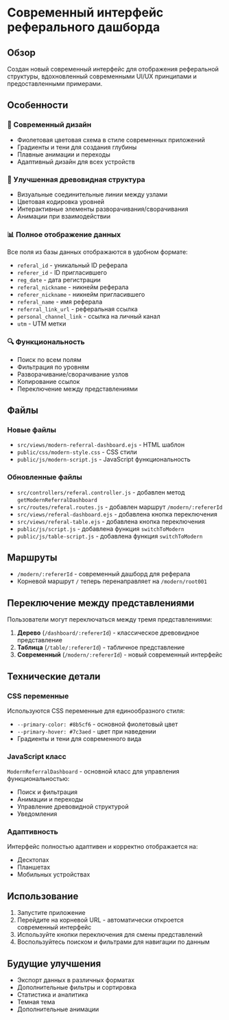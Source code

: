 # Современный интерфейс реферального дашборда

## Обзор

Создан новый современный интерфейс для отображения реферальной структуры, вдохновленный современными UI/UX принципами и предоставленными примерами.

## Особенности

### 🎨 Современный дизайн
- Фиолетовая цветовая схема в стиле современных приложений
- Градиенты и тени для создания глубины
- Плавные анимации и переходы
- Адаптивный дизайн для всех устройств

### 🌳 Улучшенная древовидная структура
- Визуальные соединительные линии между узлами
- Цветовая кодировка уровней
- Интерактивные элементы разворачивания/сворачивания
- Анимации при взаимодействии

### 📊 Полное отображение данных
Все поля из базы данных отображаются в удобном формате:
- `referal_id` - уникальный ID реферала
- `referer_id` - ID пригласившего
- `reg_date` - дата регистрации
- `referal_nickname` - никнейм реферала
- `referer_nickname` - никнейм пригласившего
- `referal_name` - имя реферала
- `referral_link_url` - реферальная ссылка
- `personal_channel_link` - ссылка на личный канал
- `utm` - UTM метки

### 🔍 Функциональность
- Поиск по всем полям
- Фильтрация по уровням
- Разворачивание/сворачивание узлов
- Копирование ссылок
- Переключение между представлениями

## Файлы

### Новые файлы
- `src/views/modern-referral-dashboard.ejs` - HTML шаблон
- `public/css/modern-style.css` - CSS стили
- `public/js/modern-script.js` - JavaScript функциональность

### Обновленные файлы
- `src/controllers/referal.controller.js` - добавлен метод `getModernReferralDashboard`
- `src/routes/referal.routes.js` - добавлен маршрут `/modern/:refererId`
- `src/views/referal-dashboard.ejs` - добавлена кнопка переключения
- `src/views/referal-table.ejs` - добавлена кнопка переключения
- `public/js/script.js` - добавлена функция `switchToModern`
- `public/js/table-script.js` - добавлена функция `switchToModern`

## Маршруты

- `/modern/:refererId` - современный дашборд для реферала
- Корневой маршрут `/` теперь перенаправляет на `/modern/root001`

## Переключение между представлениями

Пользователи могут переключаться между тремя представлениями:
1. **Дерево** (`/dashboard/:refererId`) - классическое древовидное представление
2. **Таблица** (`/table/:refererId`) - табличное представление
3. **Современный** (`/modern/:refererId`) - новый современный интерфейс

## Технические детали

### CSS переменные
Используются CSS переменные для единообразного стиля:
- `--primary-color: #8b5cf6` - основной фиолетовый цвет
- `--primary-hover: #7c3aed` - цвет при наведении
- Градиенты и тени для современного вида

### JavaScript класс
`ModernReferralDashboard` - основной класс для управления функциональностью:
- Поиск и фильтрация
- Анимации и переходы
- Управление древовидной структурой
- Уведомления

### Адаптивность
Интерфейс полностью адаптивен и корректно отображается на:
- Десктопах
- Планшетах
- Мобильных устройствах

## Использование

1. Запустите приложение
2. Перейдите на корневой URL - автоматически откроется современный интерфейс
3. Используйте кнопки переключения для смены представлений
4. Воспользуйтесь поиском и фильтрами для навигации по данным

## Будущие улучшения

- Экспорт данных в различных форматах
- Дополнительные фильтры и сортировка
- Статистика и аналитика
- Темная тема
- Дополнительные анимации
